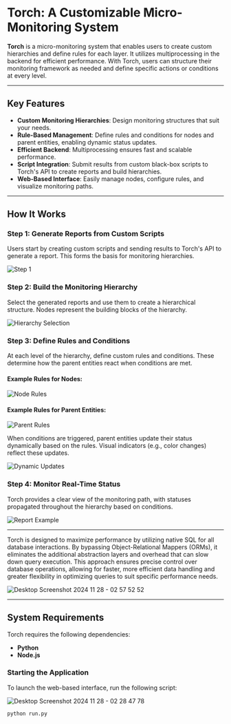 # Torch: A Customizable Micro-Monitoring System

**Torch** is a micro-monitoring system that enables users to create custom hierarchies and define rules for each layer. It utilizes multiprocessing in the backend for efficient performance. With Torch, users can structure their monitoring framework as needed and define specific actions or conditions at every level.

---

## Key Features

- **Custom Monitoring Hierarchies**: Design monitoring structures that suit your needs.
- **Rule-Based Management**: Define rules and conditions for nodes and parent entities, enabling dynamic status updates.
- **Efficient Backend**: Multiprocessing ensures fast and scalable performance.
- **Script Integration**: Submit results from custom black-box scripts to Torch's API to create reports and build hierarchies.
- **Web-Based Interface**: Easily manage nodes, configure rules, and visualize monitoring paths.

---

## How It Works

### Step 1: Generate Reports from Custom Scripts
Users start by creating custom scripts and sending results to Torch's API to generate a report. This forms the basis for monitoring hierarchies.

![Step 1](https://github.com/user-attachments/assets/1ecc19fa-248e-4dcb-980c-c6c3f9a913ae)

### Step 2: Build the Monitoring Hierarchy
Select the generated reports and use them to create a hierarchical structure. Nodes represent the building blocks of the hierarchy.

![Hierarchy Selection](https://github.com/user-attachments/assets/91cece15-def2-4b29-8911-0d3e3b180077)

### Step 3: Define Rules and Conditions
At each level of the hierarchy, define custom rules and conditions. These determine how the parent entities react when conditions are met.

#### Example Rules for Nodes:
![Node Rules](https://github.com/user-attachments/assets/39456823-49f9-4de3-a44c-ac634bfb35c7)

#### Example Rules for Parent Entities:
![Parent Rules](https://github.com/user-attachments/assets/f6539403-9758-4de3-adcc-12f4a734e46d)

When conditions are triggered, parent entities update their status dynamically based on the rules. Visual indicators (e.g., color changes) reflect these updates.

![Dynamic Updates](https://github.com/user-attachments/assets/e3de6e42-fc89-4af5-8209-0df94efcc95a)

### Step 4: Monitor Real-Time Status
Torch provides a clear view of the monitoring path, with statuses propagated throughout the hierarchy based on conditions.

![Report Example](https://github.com/user-attachments/assets/16d34ee6-3c96-42de-a12f-3b48aa94738a)

---

Torch is designed to maximize performance by utilizing native SQL for all database interactions. By bypassing Object-Relational Mappers (ORMs), it eliminates the additional abstraction layers and overhead that can slow down query execution. This approach ensures precise control over database operations, allowing for faster, more efficient data handling and greater flexibility in optimizing queries to suit specific performance needs.

![Desktop Screenshot 2024 11 28 - 02 57 52 52](https://github.com/user-attachments/assets/aae59a75-ebd4-499e-b766-15fb7c7426d5)

---

## System Requirements

Torch requires the following dependencies:
- **Python**
- **Node.js**

### Starting the Application
To launch the web-based interface, run the following script:

![Desktop Screenshot 2024 11 28 - 02 28 47 78](https://github.com/user-attachments/assets/297d6cf4-18dc-44cf-b4d8-8bdf938385c1)

```bash
python run.py
